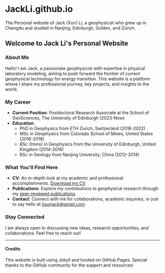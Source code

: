 # JackLi.github.io
The Personal website of Jack (Xun) Li, a geophysicist who grew up in Chengdu and studied in Nanjing, Edinburgh, Golden, and Zurich.

## Welcome to Jack Li's Personal Website

### About Me

Hello! I am Jack, a passionate geophysicist with expertise in physical laboratory modeling, aiming to push forward the frontier of current geophysical technology for energy transition. This website is a platform where I share my professional journey, key projects, and insights to the world.

### My Career

- **Current Position**: Postdoctoral Research Associate at the School of GeoSciences, The University of Edinburgh (2023-Now)
- **Education**: 
  - PhD in Geophysics from ETH Zurich, Switzerland (2018-2022)
  - MSc in Geophysics from Colorado School of Mines, United States (2016-2018)
  - BSc (Hons) in Geophysics from the University of Edinburgh, United Kingdom (2014-2016)
  - BSc in Geology from Nanjing University, China (2012-2014)

### What You'll Find Here

- **CV**: An in-depth look at my academic and professional accomplishments. [Download my CV](Xun_Li_CV_2023.pdf)
- **Publications**: Explore my contributions to geophysical research through my [peer-reviewed publications]([https://example.com/Xun_Li_CV_2023.pdf](https://scholar.google.com/citations?user=562xGRQAAAAJ&hl=en)).
- **Contact**: Connect with me for collaborations, academic inquiries, or just to say hello at lixunjack@gmail.com.

### Stay Connected

I am always open to discussing new ideas, research opportunities, and collaborations. Feel free to reach out!

---

#### Credits

This website is built using Jekyll and hosted on GitHub Pages. Special thanks to the GitHub community for the support and resources!
